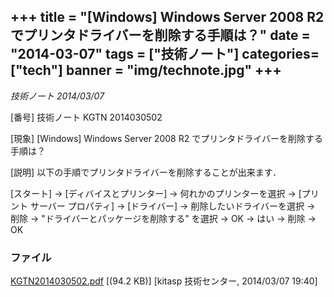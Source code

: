 +++
title = "[Windows] Windows Server 2008 R2 でプリンタドライバーを削除する手順は？"
date = "2014-03-07"
tags = ["技術ノート"]
categories=["tech"]
banner = "img/technote.jpg"
+++
-------------------------------------------------------------------------

*技術ノート
2014/03/07*


[番号]
技術ノート KGTN 2014030502

[現象]
[Windows] Windows Server 2008 R2
でプリンタドライバーを削除する手順は？

[説明]
以下の手順でプリンタドライバーを削除することが出来ます．

[スタート] → [ディバイスとプリンター] → 何れかのプリンターを選択 →
[プリント サーバー プロパティ]
→ [ドライバー] → 削除したいドライバーを選択 → 削除 →
"ドライバーとパッケージを削除する" を選択
→ OK → はい → 削除 → OK


### ファイル





[KGTN2014030502.pdf](http://techreport.kitasp.net/attachments/download/1614/KGTN2014030502.pdf)
 [(94.2 KB)] [kitasp 技術センター, 2014/03/07
19:40]
